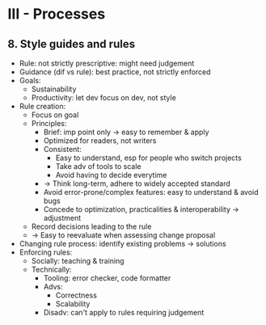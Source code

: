 # III - Processes
## 8. Style guides and rules
- Rule: not strictly prescriptive: might need judgement
- Guidance (dif vs rule): best practice, not strictly enforced
- Goals:
  - Sustainability
  - Productivity: let dev focus on dev, not style
- Rule creation:
  - Focus on goal
  - Principles:
    - Brief: imp point only -> easy to remember & apply
    - Optimized for readers, not writers
    - Consistent:
      - Easy to understand, esp for people who switch projects
      - Take adv of tools to scale
      - Avoid having to decide everytime
    - -> Think long-term, adhere to widely accepted standard
    - Avoid error-prone/complex features: easy to understand & avoid bugs
    - Concede to optimization, practicalities & interoperability -> adjustment
  - Record decisions leading to the rule
  - -> Easy to reevaluate when assessing change proposal
- Changing rule process: identify existing problems -> solutions
- Enforcing rules:
  - Socially: teaching & training
  - Technically:
    - Tooling: error checker, code formatter
    - Advs:
      - Correctness
      - Scalability
    - Disadv: can't apply to rules requiring judgement